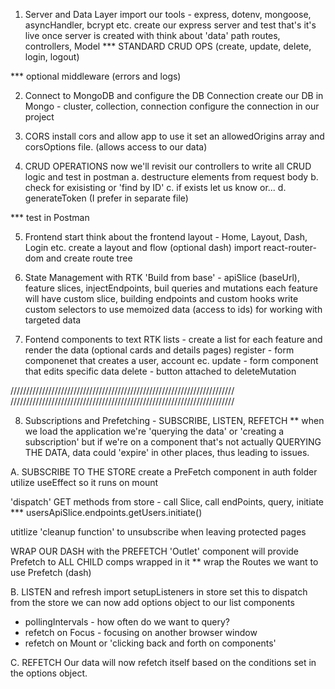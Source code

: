 1. Server and Data Layer
   import our tools - express, dotenv, mongoose, asyncHandler, bcrypt etc.
   create our express server and test that's it's live
   once server is created with think about 'data' path
   routes, controllers, Model
   \*\*\* STANDARD CRUD OPS (create, update, delete, login, logout)

\*\*\* optional middleware (errors and logs)

2. Connect to MongoDB and configure the DB Connection
   create our DB in Mongo - cluster, collection, connection
   configure the connection in our project

3. CORS
   install cors and allow app to use it
   set an allowedOrigins array and corsOptions file. (allows access to our data)

4. CRUD OPERATIONS
   now we'll revisit our controllers to write all CRUD logic and test in postman
   a. destructure elements from request body
   b. check for exisisting or 'find by ID'
   c. if exists let us know or...
   d. generateToken (I prefer in separate file)

\*\*\* test in Postman

5. Frontend
   start think about the frontend layout - Home, Layout, Dash, Login etc.
   create a layout and flow (optional dash)
   import react-router-dom and create route tree

6. State Management with RTK
   'Build from base' - apiSlice (baseUrl), feature slices, injectEndpoints, buil queries and mutations
   each feature will have custom slice, building endpoints and custom hooks
   write custom selectors to use memoized data (access to ids) for working with targeted data

7. Fontend components to text RTK
   lists - create a list for each feature and render the data (optional cards and details pages)
   register - form componenet that creates a user, account ec.
   update - form component that edits specific data
   delete - button attached to deleteMutation

///////////////////////////////////////////////////////////////////////
///////////////////////////////////////////////////////////////////////

8. Subscriptions and Prefetching - SUBSCRIBE, LISTEN, REFETCH
   \*\* when we load the application we're 'querying the data' or 'creating a subscription' but if we're on a component that's not actually QUERYING THE DATA, data could 'expire' in other places, thus leading to issues.

A. SUBSCRIBE TO THE STORE
create a PreFetch component in auth folder
utilize useEffect so it runs on mount

'dispatch' GET methods from store - call Slice, call endPoints, query, initiate
\*\*\* usersApiSlice.endpoints.getUsers.initiate()

utitlize 'cleanup function' to unsubscribe when leaving protected pages

WRAP OUR DASH with the PREFETCH
'Outlet' component will provide Prefetch to ALL CHILD comps wrapped in it
\*\* wrap the Routes we want to use Prefetch (dash)

B. LISTEN and refresh
import setupListeners in store
set this to dispatch from the store
we can now add options object to our list components

- pollingIntervals - how often do we want to query?
- refetch on Focus - focusing on another browser window
- refetch on Mount or 'clicking back and forth on components'

C. REFETCH
Our data will now refetch itself based on the conditions set in the options object.
